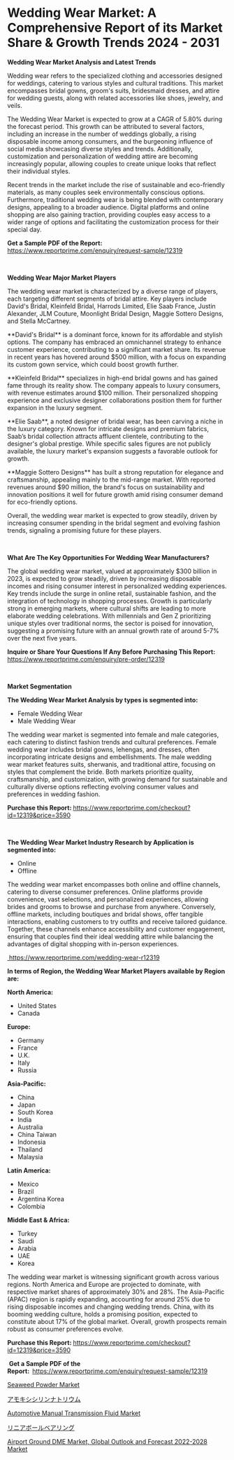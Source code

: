 <p><h1>Wedding Wear Market: A Comprehensive Report of its Market Share & Growth Trends 2024 - 2031</h1></p><p><strong>Wedding Wear Market Analysis and Latest Trends</strong></p>
<p><p>Wedding wear refers to the specialized clothing and accessories designed for weddings, catering to various styles and cultural traditions. This market encompasses bridal gowns, groom's suits, bridesmaid dresses, and attire for wedding guests, along with related accessories like shoes, jewelry, and veils.</p><p>The Wedding Wear Market is expected to grow at a CAGR of 5.80% during the forecast period. This growth can be attributed to several factors, including an increase in the number of weddings globally, a rising disposable income among consumers, and the burgeoning influence of social media showcasing diverse styles and trends. Additionally, customization and personalization of wedding attire are becoming increasingly popular, allowing couples to create unique looks that reflect their individual styles.</p><p>Recent trends in the market include the rise of sustainable and eco-friendly materials, as many couples seek environmentally conscious options. Furthermore, traditional wedding wear is being blended with contemporary designs, appealing to a broader audience. Digital platforms and online shopping are also gaining traction, providing couples easy access to a wider range of options and facilitating the customization process for their special day.</p></p>
<p><strong>Get a Sample PDF of the Report:&nbsp;</strong> <a href="https://www.reportprime.com/enquiry/request-sample/12319">https://www.reportprime.com/enquiry/request-sample/12319</a></p>
<p>&nbsp;</p>
<p><strong>Wedding Wear Major Market Players</strong></p>
<p><p>The wedding wear market is characterized by a diverse range of players, each targeting different segments of bridal attire. Key players include David's Bridal, Kleinfeld Bridal, Harrods Limited, Elie Saab France, Justin Alexander, JLM Couture, Moonlight Bridal Design, Maggie Sottero Designs, and Stella McCartney. </p><p>**David's Bridal** is a dominant force, known for its affordable and stylish options. The company has embraced an omnichannel strategy to enhance customer experience, contributing to a significant market share. Its revenue in recent years has hovered around $500 million, with a focus on expanding its custom gown service, which could boost growth further.</p><p>**Kleinfeld Bridal** specializes in high-end bridal gowns and has gained fame through its reality show. The company appeals to luxury consumers, with revenue estimates around $100 million. Their personalized shopping experience and exclusive designer collaborations position them for further expansion in the luxury segment.</p><p>**Elie Saab**, a noted designer of bridal wear, has been carving a niche in the luxury category. Known for intricate designs and premium fabrics, Saab’s bridal collection attracts affluent clientele, contributing to the designer's global prestige. While specific sales figures are not publicly available, the luxury market's expansion suggests a favorable outlook for growth.</p><p>**Maggie Sottero Designs** has built a strong reputation for elegance and craftsmanship, appealing mainly to the mid-range market. With reported revenues around $90 million, the brand's focus on sustainability and innovation positions it well for future growth amid rising consumer demand for eco-friendly options.</p><p>Overall, the wedding wear market is expected to grow steadily, driven by increasing consumer spending in the bridal segment and evolving fashion trends, signaling a promising future for these players.</p></p>
<p>&nbsp;</p>
<p><strong>What Are The Key Opportunities For Wedding Wear Manufacturers?</strong></p>
<p><p>The global wedding wear market, valued at approximately $300 billion in 2023, is expected to grow steadily, driven by increasing disposable incomes and rising consumer interest in personalized wedding experiences. Key trends include the surge in online retail, sustainable fashion, and the integration of technology in shopping processes. Growth is particularly strong in emerging markets, where cultural shifts are leading to more elaborate wedding celebrations. With millennials and Gen Z prioritizing unique styles over traditional norms, the sector is poised for innovation, suggesting a promising future with an annual growth rate of around 5-7% over the next five years.</p></p>
<p><strong>Inquire or Share Your Questions If Any Before Purchasing This Report:</strong> <a href="https://www.reportprime.com/enquiry/pre-order/12319">https://www.reportprime.com/enquiry/pre-order/12319</a></p>
<p>&nbsp;</p>
<p><strong>Market Segmentation</strong></p>
<p><strong>The Wedding Wear Market Analysis by types is segmented into:</strong></p>
<p><ul><li>Female Wedding Wear</li><li>Male Wedding Wear</li></ul></p>
<p><p>The wedding wear market is segmented into female and male categories, each catering to distinct fashion trends and cultural preferences. Female wedding wear includes bridal gowns, lehengas, and dresses, often incorporating intricate designs and embellishments. The male wedding wear market features suits, sherwanis, and traditional attire, focusing on styles that complement the bride. Both markets prioritize quality, craftsmanship, and customization, with growing demand for sustainable and culturally diverse options reflecting evolving consumer values and preferences in wedding fashion.</p></p>
<p><strong>Purchase this Report:&nbsp;</strong><a href="https://www.reportprime.com/checkout?id=12319&price=3590">https://www.reportprime.com/checkout?id=12319&price=3590</a></p>
<p>&nbsp;</p>
<p><strong>The Wedding Wear Market Industry Research by Application is segmented into:</strong></p>
<p><ul><li>Online</li><li>Offline</li></ul></p>
<p><p>The wedding wear market encompasses both online and offline channels, catering to diverse consumer preferences. Online platforms provide convenience, vast selections, and personalized experiences, allowing brides and grooms to browse and purchase from anywhere. Conversely, offline markets, including boutiques and bridal shows, offer tangible interactions, enabling customers to try outfits and receive tailored guidance. Together, these channels enhance accessibility and customer engagement, ensuring that couples find their ideal wedding attire while balancing the advantages of digital shopping with in-person experiences.</p></p>
<p><a href="https://www.reportprime.com/wedding-wear-r12319">&nbsp;https://www.reportprime.com/wedding-wear-r12319</a></p>
<p><strong>In terms of Region, the Wedding Wear Market Players available by Region are:</strong></p>
<p>
    <p> <strong> North America: </strong>
        <ul>
            <li>United States</li>
            <li>Canada</li>
        </ul>
        </p> 
    <p> <strong> Europe: </strong>
        <ul>
            <li>Germany</li>
            <li>France</li>
            <li>U.K.</li>
            <li>Italy</li>
            <li>Russia</li>
        </ul>
        </p> 
    <p> <strong> Asia-Pacific: </strong>
        <ul>
            <li>China</li>
            <li>Japan</li>
            <li>South Korea</li>
            <li>India</li>
            <li>Australia</li>
            <li>China Taiwan</li>
            <li>Indonesia</li>
            <li>Thailand</li>
            <li>Malaysia</li>
        </ul>
        </p> 
    <p> <strong> Latin America: </strong>
        <ul>
            <li>Mexico</li>
            <li>Brazil</li>
            <li>Argentina Korea</li>
            <li>Colombia</li>
        </ul>
        </p> 
    <p> <strong> Middle East & Africa: </strong>
        <ul>
            <li>Turkey</li>
            <li>Saudi</li>
            <li>Arabia</li>
            <li>UAE</li>
            <li>Korea</li>
        </ul>
    </p>
    </p>
<p><p>The wedding wear market is witnessing significant growth across various regions. North America and Europe are projected to dominate, with respective market shares of approximately 30% and 28%. The Asia-Pacific (APAC) region is rapidly expanding, accounting for around 25% due to rising disposable incomes and changing wedding trends. China, with its booming wedding culture, holds a promising position, expected to constitute about 17% of the global market. Overall, growth prospects remain robust as consumer preferences evolve.</p></p>
<p><strong>Purchase this Report: </strong><a href="https://www.reportprime.com/checkout?id=12319&price=3590">https://www.reportprime.com/checkout?id=12319&price=3590</a></p>
<p>&nbsp;<strong>Get a Sample PDF of the Report:&nbsp;&nbsp;</strong><a href="https://www.reportprime.com/enquiry/request-sample/12319">https://www.reportprime.com/enquiry/request-sample/12319</a></p>
<p><strong></strong></p>
<p><p><a href="https://medium.com/@zoeyjohns2003/global-seaweed-powder-market-trends-analysis-and-future-growth-prospects-2024-2031-e7e3f14d1de1">Seaweed Powder Market</a></p><p><a href="https://medium.com/@evekerluke2023/%E3%82%A2%E3%83%A2%E3%82%AD%E3%82%B7%E3%82%B7%E3%83%AA%E3%83%B3%E3%83%8A%E3%83%88%E3%83%AA%E3%82%A6%E3%83%A0%E3%81%AB%E9%96%A2%E3%81%99%E3%82%8B%E4%B8%96%E7%95%8C%E7%9A%84%E8%A6%96%E7%82%B9-%E5%B8%82%E5%A0%B4%E5%8B%95%E5%90%91-%E8%AA%B2%E9%A1%8C-%E4%BA%88%E6%B8%AC-2024%E5%B9%B4-2031%E5%B9%B4-6793a1a68671">アモキシシリンナトリウム</a></p><p><a href="https://issuu.com/reportprime-2/docs/automotive-manual-transmission-flui_e6600c8bacf241">Automotive Manual Transmission Fluid Market</a></p><p><a href="https://medium.com/@charm854/%E7%B7%9A%E5%BD%A2%E3%83%9C%E3%83%BC%E3%83%AB%E3%83%99%E3%82%A2%E3%83%AA%E3%83%B3%E3%82%B0%E5%B8%82%E5%A0%B4%E3%81%AE%E5%8B%95%E5%90%91%E3%82%84%E6%88%90%E9%95%B7%E8%A6%81%E5%9B%A0%E3%82%92%E5%88%86%E6%9E%90%E3%81%97-2024%E5%B9%B4%E3%81%8B%E3%82%892031%E5%B9%B4%E3%81%BE%E3%81%A7%E3%81%AE%E4%BA%88%E6%B8%AC%E3%82%92%E8%A1%8C%E3%81%84%E3%81%BE%E3%81%97%E3%81%9F-bbde7bce1231">リニアボールベアリング</a></p><p><a href="https://www.linkedin.com/pulse/airport-ground-dme-market-global-outlook-forecast-2022-2028-w5uef?trackingId=OPFGsfGkQTWrWkyJTGBSZA%3D%3D">Airport Ground DME Market, Global Outlook and Forecast 2022-2028 Market</a></p></p>